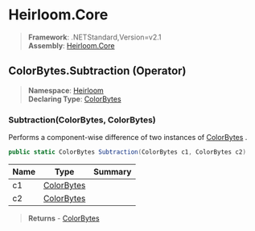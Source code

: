 # Heirloom.Core

> **Framework**: .NETStandard,Version=v2.1  
> **Assembly**: [Heirloom.Core][0]

## ColorBytes.Subtraction (Operator)

> **Namespace**: [Heirloom][0]  
> **Declaring Type**: [ColorBytes][1]

### Subtraction(ColorBytes, ColorBytes)

Performs a component-wise difference of two instances of [ColorBytes][1] .

```cs
public static ColorBytes Subtraction(ColorBytes c1, ColorBytes c2)
```

| Name | Type            | Summary |
|------|-----------------|---------|
| c1   | [ColorBytes][1] |         |
| c2   | [ColorBytes][1] |         |

> **Returns** - [ColorBytes][1]

[0]: ../../../Heirloom.Core.md
[1]: ../ColorBytes.md
